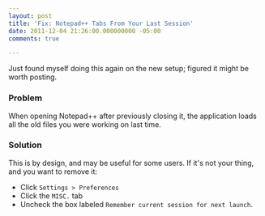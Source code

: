 ```yaml
---
layout: post
title: 'Fix: Notepad++ Tabs From Your Last Session'
date: 2011-12-04 21:26:00.000000000 -05:00
comments: true

---
```

Just found myself doing this again on the new setup; figured it might be worth posting.

### Problem
When opening Notepad++ after previously closing it, the application loads all the old files you were working on last time.

### Solution
This is by design, and may be useful for some users. If it's not your thing, and you want to remove it:

* Click `Settings > Preferences`
* Click the `MISC.` tab
* Uncheck the box labeled `Remember current session for next launch`.
